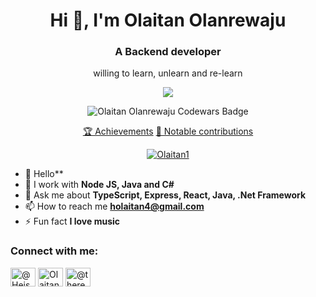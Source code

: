 <h1 align="center">Hi 👋, I'm Olaitan Olanrewaju</h1>
<h3 align="center">A Backend developer</h3>
<p align="center"> willing to learn, unlearn and re-learn</p>

<p align="center">
<img src="https://readme-typing-svg.herokuapp.com/?lines=Hi+👋,+I'm+Olaitan;A+Backend+developer;with+Experience;building+unique+softwares;that+solves+problems;I+am+skilled+in+TypeScript;Javascript+,Node+JS+,Express;GraphQl+,React+,NextJS;MongoDB+,Postgres+,MySQL;Oracle+,GCP+,AWS+,Docker;Kubernetes+,VMware+,MCP;HTML/CSS+;and+many+others&font=Fira%20Code&center=true&width=380&height=50">
</p>

 <p align="center">
<img src="https://www.codewars.com/users/bigOla/badges/large" alt="Olaitan Olanrewaju Codewars Badge">
</p>

<p align="center">
  <tr>
    <th><a href="https://olaitan1palindrome.netlify.app">🏆 Achievements</a></th>
    <th><a href="https://olaitan1.netlify.app/">🎩 Notable contributions</a></th>
  </tr>
 </p>
 
 <p align="center"> <a href="https://github.com/ryo-ma/github-profile-trophy"><img src="https://github-profile-trophy.vercel.app/?username=Olaitan1" alt="Olaitan1" /></a> </p>

- 🔭 Hello**
- 🌱 I work with **Node JS, Java and C#**
- 💬 Ask me about **TypeScript, Express, React, Java, .Net Framework**
- 📫 How to reach me **holaitan4@gmail.com**
- ⚡ Fun fact **I love music**
<h3 align="left">Connect with me:</h3>
<p align="left">
<a href="https://twitter.com/Heisuthman" target="blank"><img align="center" src="https://raw.githubusercontent.com/rahuldkjain/github-profile-readme-generator/master/src/images/icons/Social/twitter.svg" alt="@Heisuthman" height="30" width="40" /></a>
<a href="https://www.linkedin.com/in/olaitan-olanrewaju-216550195/" target="blank"><img align="center" src="https://raw.githubusercontent.com/rahuldkjain/github-profile-readme-generator/master/src/images/icons/Social/linked-in-alt.svg" alt="Olaitan Olanrewaju Linkedin" height="30" width="40" /></a>
<a href="https://www.instagram.com/thereal_humanizer/" target="blank"><img align="center" src="https://raw.githubusercontent.com/rahuldkjain/github-profile-readme-generator/master/src/images/icons/Social/instagram.svg" alt="@thereal_humanizer" height="30" width="40" /></a>
</p>
